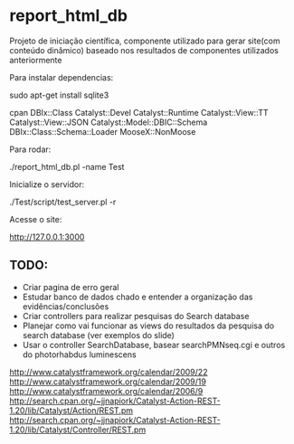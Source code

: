 # report_html_db
Projeto de iniciação científica, componente utilizado para gerar site(com conteúdo dinâmico) baseado nos resultados de componentes utilizados anteriormente

Para instalar dependencias:

sudo apt-get install sqlite3

cpan DBIx::Class Catalyst::Devel Catalyst::Runtime Catalyst::View::TT Catalyst::View::JSON Catalyst::Model::DBIC::Schema  DBIx::Class::Schema::Loader MooseX::NonMoose

Para rodar:

./report_html_db.pl -name Test

Inicialize o servidor:

./Test/script/test_server.pl -r
  
Acesse o site:

http://127.0.0.1:3000


TODO:
-
-	Criar pagina de erro geral
-	Estudar banco de dados chado e entender a organização das evidências/conclusões
-	Criar controllers para realizar pesquisas do Search database
-	Planejar como vai funcionar as views do resultados da pesquisa do search database (ver exemplos do slide)
-	Usar o controller SearchDatabase, basear searchPMNseq.cgi e outros do photorhabdus luminescens

http://www.catalystframework.org/calendar/2009/22
http://www.catalystframework.org/calendar/2009/19
http://www.catalystframework.org/calendar/2006/9
http://search.cpan.org/~jjnapiork/Catalyst-Action-REST-1.20/lib/Catalyst/Action/REST.pm
http://search.cpan.org/~jjnapiork/Catalyst-Action-REST-1.20/lib/Catalyst/Controller/REST.pm